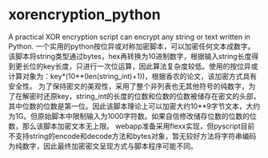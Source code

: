 # xorencryption_python
A practical  XOR encryption script can encrypt any string or text written in Python. 一个实用的python按位异或对称加密脚本，可以加密任何文本成数字。
该脚本将string类型通过bytes，hex再转换为10进制数字，根据输入string长度得到更长位的key长度，只进行一次位运算，因此算法复杂度较低。使用的按位异或计算对象为：key*(10**(len(string_int)+1))，根据香农的论文，该加密方式具有安全性。
为了保持密文的美观性，采用了整个非列表也无其他符号的纯数字，为了在解密时还原key，string_int的长度的位数和位数的位数被储存在密文的头部，其中位数的位数是第一位。因此该脚本理论上可以加密大约10**9字节文本，大约为1G。但原始脚本中限制输入为1000字符数。如果自信修改储存位数的位数的位数，那么该脚本加密文本无上限。
webapp准备采用flexx实现，但pyscript目前不支持string的encode和decode方法和bytes对象，暂无较好方法将字符串编码为纯数字，因此最终加密密文呈现方式与脚本程序可能不同。
